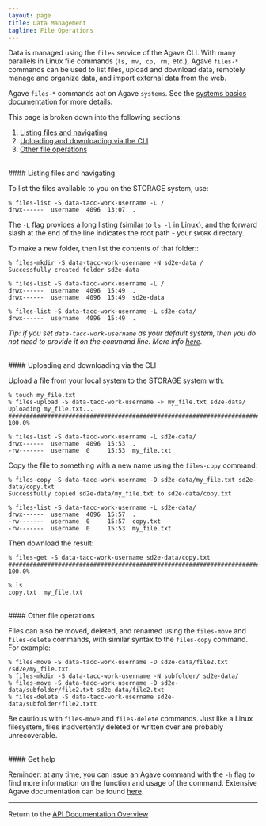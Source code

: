 ```yaml
---
layout: page
title: Data Management
tagline: File Operations
---
```


Data is managed using the `files` service of the Agave CLI. With many parallels in
Linux file commands (`ls, mv, cp, rm,` etc.), Agave `files-*` commands can be used to 
list files, upload and download data, remotely manage and organize data, and import
external data from the web.

Agave `files-*` commands act on Agave `systems`. See the [systems basics](systems_basics.md)
documentation for more details.

This page is broken down into the following sections:

1. [Listing files and navigating](#listing-files-and-navigating)
2. [Uploading and downloading via the CLI](#uploading-and-downloading-via-the-cli)
3. [Other file operations](#other-file-operations)

<br>
#### Listing files and navigating

To list the files available to you on the STORAGE system, use:
```
% files-list -S data-tacc-work-username -L /
drwx------  username  4096  13:07  .
```

The `-L` flag provides a long listing (similar to `ls -l` in Linux), and the
forward slash at the end of the line indicates the root path - your `$WORK`
directory.

To make a new folder, then list the contents of that folder::
```
% files-mkdir -S data-tacc-work-username -N sd2e-data /
Successfully created folder sd2e-data

% files-list -S data-tacc-work-username -L /
drwx------  username  4096  15:49  .
drwx------  username  4096  15:49  sd2e-data

% files-list -S data-tacc-work-username -L sd2e-data/
drwx------  username  4096  15:49  .
```

*Tip: if you set `data-tacc-work-username` as your default system, then you 
do not need to provide it on the command line. More info [here](systems_basics.md).*

<br>
#### Uploading and downloading via the CLI

Upload a file from your local system to the STORAGE system with:
```
% touch my_file.txt
% files-upload -S data-tacc-work-username -F my_file.txt sd2e-data/
Uploading my_file.txt...
######################################################################## 100.0%

% files-list -S data-tacc-work-username -L sd2e-data/
drwx------  username  4096  15:53  .
-rw-------  username  0     15:53  my_file.txt
```

Copy the file to something with a new name using the `files-copy` command:
```
% files-copy -S data-tacc-work-username -D sd2e-data/my_file.txt sd2e-data/copy.txt
Successfully copied sd2e-data/my_file.txt to sd2e-data/copy.txt

% files-list -S data-tacc-work-username -L sd2e-data/
drwx------  username  4096  15:57  .
-rw-------  username  0     15:57  copy.txt
-rw-------  username  0     15:53  my_file.txt
```

Then download the result:
```
% files-get -S data-tacc-work-username sd2e-data/copy.txt
######################################################################## 100.0%

% ls
copy.txt  my_file.txt
```

<br>
#### Other file operations

Files can also be moved, deleted, and renamed using the `files-move` and `files-delete`
commands, with similar syntax to the `files-copy` command. For example:
```
% files-move -S data-tacc-work-username -D sd2e-data/file2.txt /sd2e/my_file.txt
% files-mkdir -S data-tacc-work-username -N subfolder/ sd2e-data/
% files-move -S data-tacc-work-username -D sd2e-data/subfolder/file2.txt sd2e-data/file2.txt
% files-delete -S data-tacc-work-username sd2e-data/subfolder/file2.txtt
```

Be cautious with `files-move` and `files-delete` commands. Just like a Linux
filesystem, files inadvertently deleted or written over are probably unrecoverable.


<br>
#### Get help

Reminder: at any time, you can issue an Agave command with the `-h` flag to
find more information on the function and usage of the command. Extensive Agave
documentation can be found [here](http://developer.agaveapi.co/).


---
Return to the [API Documentation Overview](../index.md)
